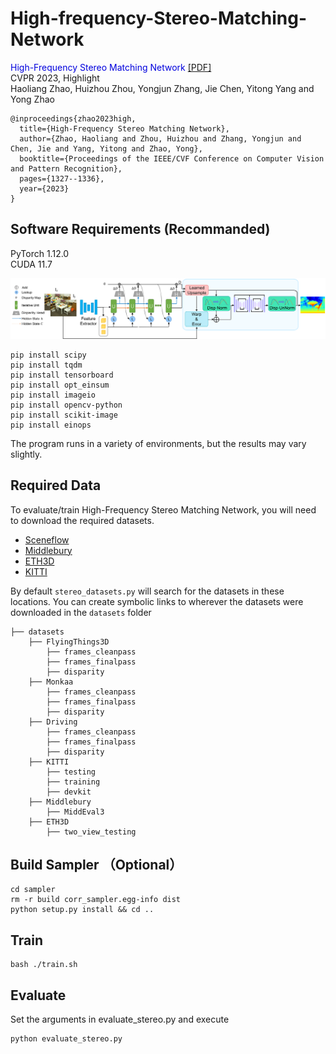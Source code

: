 # High-frequency-Stereo-Matching-Network

<font color="#0000dd">High-Frequency Stereo Matching Network</font> [\[PDF\]](https://github.com/David-Zhao-1997/High-frequency-Stereo-Matching-Network/releases/download/v1.0.0/High-frequency.Stereo.Matching.Network.pdf)<br/>
CVPR 2023, Highlight<br/>
Haoliang Zhao, Huizhou Zhou, Yongjun Zhang, Jie Chen, Yitong Yang and Yong Zhao<br/>

```
@inproceedings{zhao2023high,
  title={High-Frequency Stereo Matching Network},
  author={Zhao, Haoliang and Zhou, Huizhou and Zhang, Yongjun and Chen, Jie and Yang, Yitong and Zhao, Yong},
  booktitle={Proceedings of the IEEE/CVF Conference on Computer Vision and Pattern Recognition},
  pages={1327--1336},
  year={2023}
}
```

## Software Requirements (Recommanded)
PyTorch 1.12.0 <br/>
CUDA 11.7

![avatar](./DLNR.png)

```Shell
pip install scipy
pip install tqdm
pip install tensorboard
pip install opt_einsum
pip install imageio
pip install opencv-python
pip install scikit-image
pip install einops
```
The program runs in a variety of environments, but the results may vary slightly.

## Required Data
To evaluate/train High-Frequency Stereo Matching Network, you will need to download the required datasets. 
* [Sceneflow](https://lmb.informatik.uni-freiburg.de/resources/datasets/SceneFlowDatasets.en.html#:~:text=on%20Academic%20Torrents-,FlyingThings3D,-Driving) 
* [Middlebury](https://vision.middlebury.edu/stereo/data/)
* [ETH3D](https://www.eth3d.net/datasets#low-res-two-view-test-data)
* [KITTI](http://www.cvlibs.net/datasets/kitti/eval_scene_flow.php?benchmark=stereo)

By default `stereo_datasets.py` will search for the datasets in these locations. You can create symbolic links to wherever the datasets were downloaded in the `datasets` folder

```Shell
├── datasets
    ├── FlyingThings3D
        ├── frames_cleanpass
        ├── frames_finalpass
        ├── disparity
    ├── Monkaa
        ├── frames_cleanpass
        ├── frames_finalpass
        ├── disparity
    ├── Driving
        ├── frames_cleanpass
        ├── frames_finalpass
        ├── disparity
    ├── KITTI
        ├── testing
        ├── training
        ├── devkit
    ├── Middlebury
        ├── MiddEval3
    ├── ETH3D
        ├── two_view_testing
```


## Build Sampler （Optional）
```Shell
cd sampler
rm -r build corr_sampler.egg-info dist
python setup.py install && cd ..
```

## Train
```Shell
bash ./train.sh
```

## Evaluate
Set the arguments in evaluate_stereo.py and execute
```Shell
python evaluate_stereo.py
```
